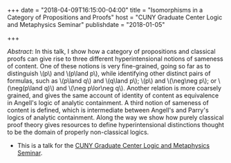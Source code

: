 +++
date = "2018-04-09T16:15:00-04:00"
title = "Isomorphisms in a Category of Propositions and Proofs"
host = "CUNY Graduate Center Logic and Metaphysics Seminar"
publishdate = "2018-01-05"

+++

*Abstract*: In this talk, I show how a category of propositions and classical proofs can give rise to three different hyperintensional notions of sameness of content. One of these notions is very fine-grained, going so far as to distinguish \\(p\\) and \\(p\land p\\), while identifying other distinct pairs of formulas, such as \\(p\land q\\) and \\(q\land p\\); \\(p\\) and \\(\neg\neg p\\); or \\(\neg(p\land q)\\) and \\(\neg p\lor\neg q\\).  Another relation is more coarsely grained, and gives the same account of identity of content as equivalence in Angell's logic of analytic containment. A third notion of sameness of content is defined, which is intermediate between Angell's and Parry's logics of analytic containment. Along the way we show how purely classical proof theory gives resources to define hyperintensional distinctions thought to be the domain of properly non-classical logics.

* This is a talk for the [CUNY Graduate Center Logic and Metaphysics Seminar](https://logic.commons.gc.cuny.edu).

